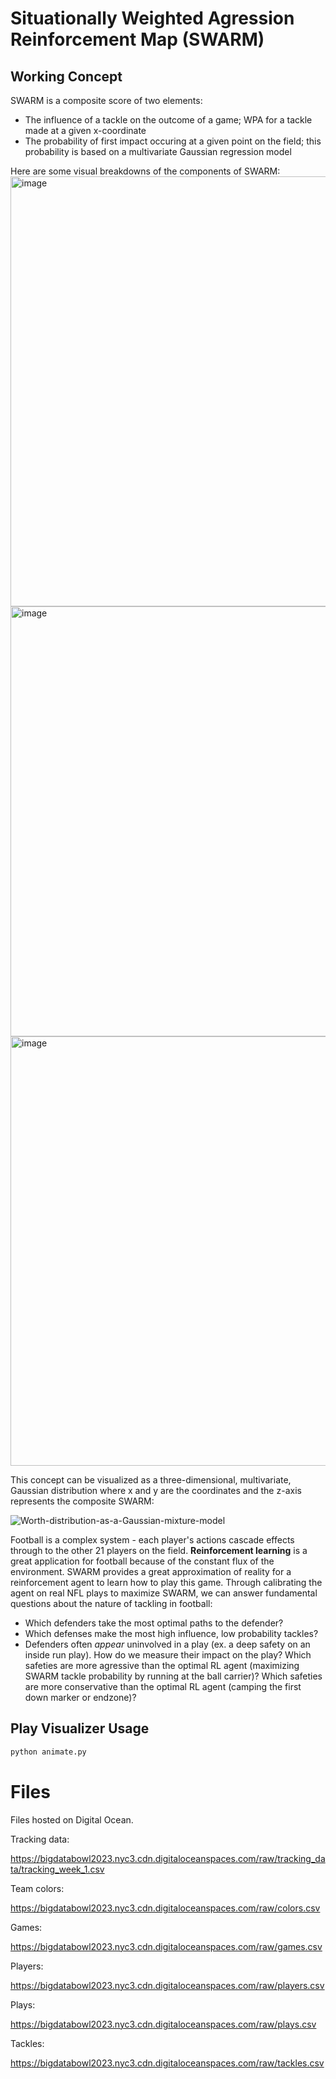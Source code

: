 # Situationally Weighted Agression Reinforcement Map (SWARM)

## Working Concept
SWARM is a composite score of two elements:

- The influence of a tackle on the outcome of a game; WPA for a tackle made at a given x-coordinate
- The probability of first impact occuring at a given point on the field; this probability is based on a multivariate Gaussian regression model

Here are some visual breakdowns of the components of SWARM: 
<img width="688" alt="image" src="https://github.com/tbryan2/nfl-big-data-bowl-2024/assets/29851231/1a208e21-4674-44b2-ba57-f2f6aa3f0871">
<img width="688" alt="image" src="https://github.com/tbryan2/nfl-big-data-bowl-2024/assets/29851231/b8bafe24-9041-458f-8df1-7ceb90443dd7">
<img width="687" alt="image" src="https://github.com/tbryan2/nfl-big-data-bowl-2024/assets/29851231/8e9aeeb8-9029-4caa-9cd1-9e317466a617">

This concept can be visualized as a three-dimensional, multivariate, Gaussian distribution where x and y are the coordinates and the z-axis represents the composite SWARM:

![Worth-distribution-as-a-Gaussian-mixture-model](https://github.com/tbryan2/nfl-big-data-bowl-2024/assets/29851231/cf6122cf-67ac-46b8-8dbf-c24429a33759)

Football is a complex system - each player's actions cascade effects through to the other 21 players on the field. __Reinforcement learning__ is a great application for football because of the constant flux of the environment. SWARM provides a great approximation of reality for a reinforcement agent to learn how to play this game. Through calibrating the agent on real NFL plays to maximize SWARM, we can answer fundamental questions about the nature of tackling in football:

- Which defenders take the most optimal paths to the defender?
- Which defenses make the most high influence, low probability tackles?
- Defenders often _appear_ uninvolved in a play (ex. a deep safety on an inside run play). How do we measure their impact on the play? Which safeties are more agressive than the optimal RL agent (maximizing SWARM tackle probability by running at the ball carrier)? Which safeties are more conservative than the optimal RL agent (camping the first down marker or endzone)?

## Play Visualizer Usage

```bash
python animate.py
```

# Files

Files hosted on Digital Ocean.

Tracking data:

https://bigdatabowl2023.nyc3.cdn.digitaloceanspaces.com/raw/tracking_data/tracking_week_1.csv

Team colors:

https://bigdatabowl2023.nyc3.cdn.digitaloceanspaces.com/raw/colors.csv

Games:

https://bigdatabowl2023.nyc3.cdn.digitaloceanspaces.com/raw/games.csv

Players:

https://bigdatabowl2023.nyc3.cdn.digitaloceanspaces.com/raw/players.csv

Plays:

https://bigdatabowl2023.nyc3.cdn.digitaloceanspaces.com/raw/plays.csv

Tackles:

https://bigdatabowl2023.nyc3.cdn.digitaloceanspaces.com/raw/tackles.csv
